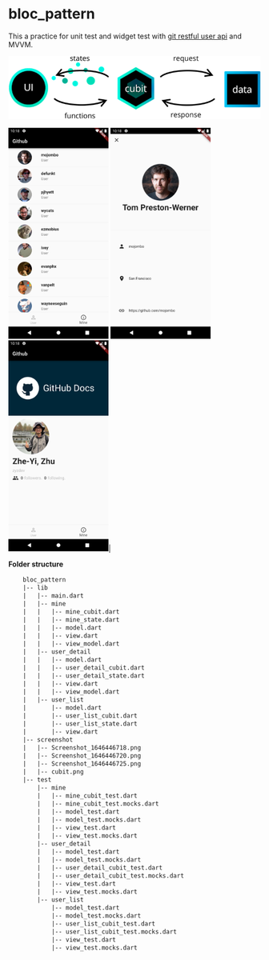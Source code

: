 # bloc_pattern

This a practice for unit test and widget test with [git restful user api](https://docs.github.com/en/rest/reference/users#get-the-authenticated-user) and MVVM.

<img src="./screenshot/cubit.png" />


<img src="./screenshot/Screenshot_1646446718.png" width="200" /> <img src="./screenshot/Screenshot_1646446720.png" width="200" /> <img src="./screenshot/Screenshot_1646446725.png" width="200" />|

**Folder structure**
```
    bloc_pattern
    |-- lib
    |   |-- main.dart
    |   |-- mine
    |   |   |-- mine_cubit.dart
    |   |   |-- mine_state.dart
    |   |   |-- model.dart
    |   |   |-- view.dart
    |   |   |-- view_model.dart
    |   |-- user_detail
    |   |   |-- model.dart
    |   |   |-- user_detail_cubit.dart
    |   |   |-- user_detail_state.dart
    |   |   |-- view.dart
    |   |   |-- view_model.dart
    |   |-- user_list
    |       |-- model.dart
    |       |-- user_list_cubit.dart
    |       |-- user_list_state.dart
    |       |-- view.dart
    |-- screenshot
    |   |-- Screenshot_1646446718.png
    |   |-- Screenshot_1646446720.png
    |   |-- Screenshot_1646446725.png
    |   |-- cubit.png
    |-- test
        |-- mine
        |   |-- mine_cubit_test.dart
        |   |-- mine_cubit_test.mocks.dart
        |   |-- model_test.dart
        |   |-- model_test.mocks.dart
        |   |-- view_test.dart
        |   |-- view_test.mocks.dart
        |-- user_detail
        |   |-- model_test.dart
        |   |-- model_test.mocks.dart
        |   |-- user_detail_cubit_test.dart
        |   |-- user_detail_cubit_test.mocks.dart
        |   |-- view_test.dart
        |   |-- view_test.mocks.dart
        |-- user_list
            |-- model_test.dart
            |-- model_test.mocks.dart
            |-- user_list_cubit_test.dart
            |-- user_list_cubit_test.mocks.dart
            |-- view_test.dart
            |-- view_test.mocks.dart
```
